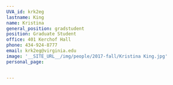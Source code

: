 ```yaml
---
UVA_id: krk2eg
lastname: King
name: Kristina
general_position: gradstudent
position: Graduate Student
office: 401 Kerchof Hall
phone: 434-924-8777
email: krk2eg@virginia.edu
image: '__SITE_URL__/img/people/2017-fall/Kristina King.jpg'
personal_page:


---
```

